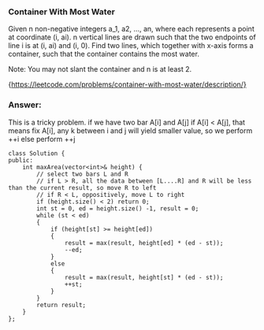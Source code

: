 ### Container With Most Water

Given n non-negative integers a_1, a2, ..., an, where each represents a point at coordinate (i, ai). n vertical lines are drawn such that the two endpoints of line i is at (i, ai) and (i, 0). Find two lines, which together with x-axis forms a container, such that the container contains the most water.

Note: You may not slant the container and n is at least 2.

{https://leetcode.com/problems/container-with-most-water/description/}

### Answer:
This is a tricky problem. if we have two bar A[i] and A[j]
if A[i] < A[j], that means fix A[i], any k between i and j will yield smaller value, so we perform ++i
else perform ++j

	class Solution {
	public:
	    int maxArea(vector<int>& height) {
	        // select two bars L and R
	        // if L > R, all the data between [L....R] and R will be less than the current result, so move R to left
	        // if R < L, oppositively, move L to right
	        if (height.size() < 2) return 0;
	        int st = 0, ed = height.size() -1, result = 0;
	        while (st < ed)
	        {
	            if (height[st] >= height[ed]) 
	            {
	                result = max(result, height[ed] * (ed - st));
	                --ed;
	            }
	            else
	            {
	                result = max(result, height[st] * (ed - st));
	                ++st;
	            }
	        }
	        return result;
	    }
	};
